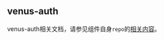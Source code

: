 ## venus-auth

venus-auth相关文档，请参见组件自身`repo`的[相关内容](https://github.com/filecoin-project/venus-auth/tree/master/docs)。